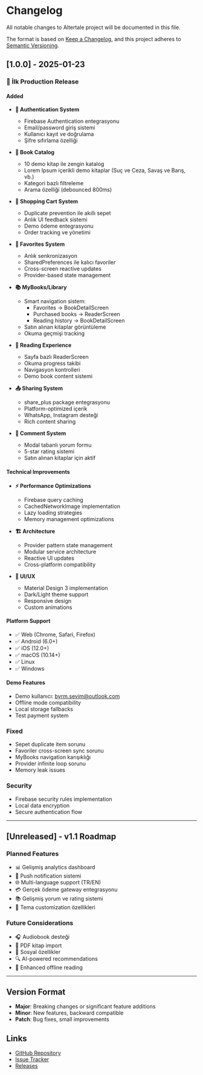 # Changelog

All notable changes to Altertale project will be documented in this file.

The format is based on [Keep a Changelog](https://keepachangelog.com/en/1.0.0/),
and this project adheres to [Semantic Versioning](https://semver.org/spec/v2.0.0.html).

## [1.0.0] - 2025-01-23

### 🎉 İlk Production Release

#### Added
- **🔐 Authentication System**
  - Firebase Authentication entegrasyonu
  - Email/password giriş sistemi
  - Kullanıcı kayıt ve doğrulama
  - Şifre sıfırlama özelliği

- **📖 Book Catalog**
  - 10 demo kitap ile zengin katalog
  - Lorem Ipsum içerikli demo kitaplar (Suç ve Ceza, Savaş ve Barış, vb.)
  - Kategori bazlı filtreleme
  - Arama özelliği (debounced 800ms)

- **🛒 Shopping Cart System**
  - Duplicate prevention ile akıllı sepet
  - Anlık UI feedback sistemi
  - Demo ödeme entegrasyonu
  - Order tracking ve yönetimi

- **💖 Favorites System**
  - Anlık senkronizasyon
  - SharedPreferences ile kalıcı favoriler
  - Cross-screen reactive updates
  - Provider-based state management

- **📚 MyBooks/Library**
  - Smart navigation sistem:
    - Favorites → BookDetailScreen
    - Purchased books → ReaderScreen
    - Reading history → BookDetailScreen
  - Satın alınan kitaplar görüntüleme
  - Okuma geçmişi tracking

- **📖 Reading Experience**
  - Sayfa bazlı ReaderScreen
  - Okuma progress takibi
  - Navigasyon kontrolleri
  - Demo book content sistemi

- **📤 Sharing System**
  - share_plus package entegrasyonu
  - Platform-optimized içerik
  - WhatsApp, Instagram desteği
  - Rich content sharing

- **💬 Comment System**
  - Modal tabanlı yorum formu
  - 5-star rating sistemi
  - Satın alınan kitaplar için aktif

#### Technical Improvements
- **⚡ Performance Optimizations**
  - Firebase query caching
  - CachedNetworkImage implementation
  - Lazy loading strategies
  - Memory management optimizations

- **🏗️ Architecture**
  - Provider pattern state management
  - Modular service architecture
  - Reactive UI updates
  - Cross-platform compatibility

- **🎨 UI/UX**
  - Material Design 3 implementation
  - Dark/Light theme support
  - Responsive design
  - Custom animations

#### Platform Support
- ✅ Web (Chrome, Safari, Firefox)
- ✅ Android (6.0+)
- ✅ iOS (12.0+)
- ✅ macOS (10.14+)
- ✅ Linux
- ✅ Windows

#### Demo Features
- Demo kullanıcı: byrm.sevim@outlook.com
- Offline mode compatibility
- Local storage fallbacks
- Test payment system

### Fixed
- Sepet duplicate item sorunu
- Favoriler cross-screen sync sorunu
- MyBooks navigation karışıklığı
- Provider infinite loop sorunu
- Memory leak issues

### Security
- Firebase security rules implementation
- Local data encryption
- Secure authentication flow

---

## [Unreleased] - v1.1 Roadmap

### Planned Features
- 📊 Gelişmiş analytics dashboard
- 🔔 Push notification sistemi
- 🌐 Multi-language support (TR/EN)
- 💳 Gerçek ödeme gateway entegrasyonu
- 📚 Gelişmiş yorum ve rating sistemi
- 🎨 Tema customization özellikleri

### Future Considerations
- 🎧 Audiobook desteği
- 📖 PDF kitap import
- 👥 Sosyal özellikler
- 🔍 AI-powered recommendations
- 📱 Enhanced offline reading

---

## Version Format

- **Major**: Breaking changes or significant feature additions
- **Minor**: New features, backward compatible
- **Patch**: Bug fixes, small improvements

## Links

- [GitHub Repository](https://github.com/[username]/altertale)
- [Issue Tracker](https://github.com/[username]/altertale/issues)
- [Releases](https://github.com/[username]/altertale/releases) 